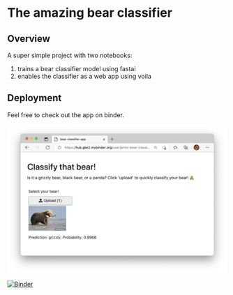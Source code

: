 # The amazing bear classifier

## Overview

A super simple project with two notebooks:

1. trains a bear classifier model using fastai
2. enables the classifier as a web app using voila

## Deployment

Feel free to check out the app on binder.

![Deployed app](images/deployed-app.png)

[![Binder](https://mybinder.org/badge_logo.svg)](https://mybinder.org/v2/gh/arnts/bear-classifier/HEAD?urlpath=voila%2Frender%2Fbear-classifier-app.ipynb)
